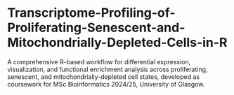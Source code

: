 # Transcriptome-Profiling-of-Proliferating-Senescent-and-Mitochondrially-Depleted-Cells-in-R
A comprehensive R-based workflow for differential expression, visualization, and functional enrichment analysis across proliferating, senescent, and mitochondrially-depleted cell states, developed as coursework for MSc Bioinformatics 2024/25, University of Glasgow.
